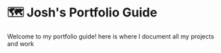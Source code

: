 # 🗺 Josh's Portfolio Guide
Welcome to my portfolio guide! here is where I document all my projects and work
